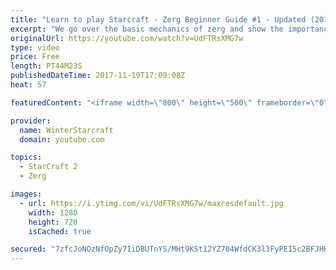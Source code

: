 ```yaml
---
title: "Learn to play Starcraft - Zerg Beginner Guide #1 - Updated (2017)"
excerpt: "We go over the basic mechanics of zerg and show the importance of understanding at least some of what your opponent is doing.  This guide is meant for players with an understanding of the objectives of starcraft but without any strong direction or gameplan, especially for each specific race! -- Watch"
originalUrl: https://youtube.com/watch?v=UdFTRsXMG7w
type: video
price: Free
length: PT44M23S
publishedDateTime: 2017-11-19T17:09:08Z
heat: 57

featuredContent: "<iframe width=\"800\" height=\"500\" frameborder=\"0\" src=\"https://www.youtube.com/embed/UdFTRsXMG7w\" allow=\"accelerometer; autoplay; encrypted-media; gyroscope; picture-in-picture\" allowfullscreen></iframe>"

provider:
  name: WinterStarcraft
  domain: youtube.com

topics:
  - StarCraft 2
  - Zerg

images:
  - url: https://i.ytimg.com/vi/UdFTRsXMG7w/maxresdefault.jpg
    width: 1280
    height: 720
    isCached: true

secured: "7zfcJoNOzNfOpZy7IiDBUTnYS/MHt9KSt12YZ704WfdCK3l3FyPEI5c2BFJHKMRzfXpsVqkhsKhIzDCKkj6c6pl0G8f+TzuFJuuHfFc1v6GUOo7KQGrlu/HCRrQh2UlkZHaBRiMROsZAz388ZnDaO+xxTQ9eWZi/TOiSx20wJ1pP61UhBD2ijHyX5BHctHWmvd8yxLfGgVRXqPbRCFzYsDomi/5NUqUaPT/SD4E3GkIz1G1wyaBto6SeDdjX3cyGbf0HcesIRZgQq9mKWCp/sQlt2yBK8rYuUh2O7EttF5ySxSGL1miNjKQVIqgUM3TCGkrbdvXs4xiGBtetjyVYtSNwen1BBF1NX0P0CoCUjf+oKhfvKOL7FZ5BI8eeWa/0PLfaB7M0ycHi0or9M6+r5Dm1zAvygT6LlKkpXBpHN/+NX1BJc+ehM2fmUavU1LrQ;xsgGqmEHLie0WgbaZmlgnw=="
---
```


